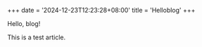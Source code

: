 +++
date = '2024-12-23T12:23:28+08:00'
title = 'Helloblog'
+++

Hello, blog!

This is a test article.